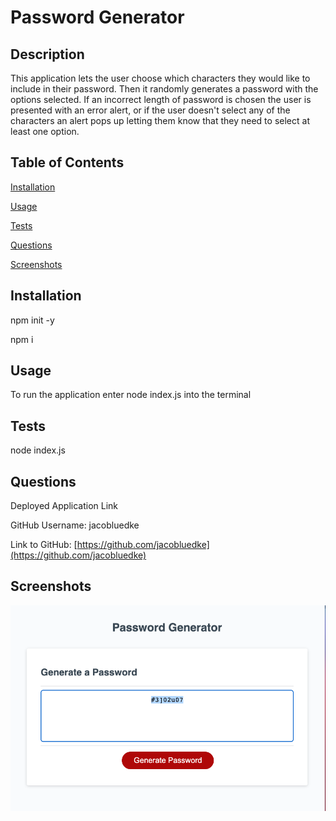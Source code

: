 
# Password Generator
## Description
This application lets the user choose which characters they would like to include in their password. Then it randomly generates a password with the options selected. If an incorrect length of password is chosen the user is presented with an error alert, or if the user doesn't select any of the characters an alert pops up letting them know that they need to select at least one option.
## Table of Contents
[Installation](#installation)

[Usage](#usage)

[Tests](#tests)

[Questions](#questions)

[Screenshots](#screenshots)
  
## Installation
npm init -y
  
npm i 
## Usage
To run the application enter node index.js into the terminal
## Tests
node index.js
## Questions

Deployed Application Link 

GitHub Username: jacobluedke

Link to GitHub: [https://github.com/jacobluedke](https://github.com/jacobluedke)
## Screenshots

![Screenshot](/Assets/password-gen-ss.png)

